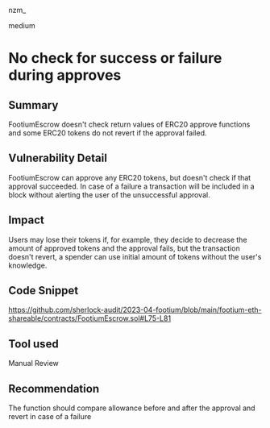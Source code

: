nzm_

medium

# No check for success or failure during approves

## Summary

FootiumEscrow doesn't check return values of ERC20 approve functions and some ERC20 tokens do not revert if the approval failed.

## Vulnerability Detail

FootiumEscrow can approve any ERC20 tokens, but doesn't check if that approval succeeded. In case of a failure a transaction will be included in a block without alerting the user of the unsuccessful approval.  

## Impact

Users may lose their tokens if, for example, they decide to decrease the amount of approved tokens and the approval fails, but the transaction doesn't revert, a spender can use initial amount of tokens without the user's knowledge. 

## Code Snippet

https://github.com/sherlock-audit/2023-04-footium/blob/main/footium-eth-shareable/contracts/FootiumEscrow.sol#L75-L81

## Tool used

Manual Review

## Recommendation

The function should compare allowance before and after the approval and revert in case of a failure